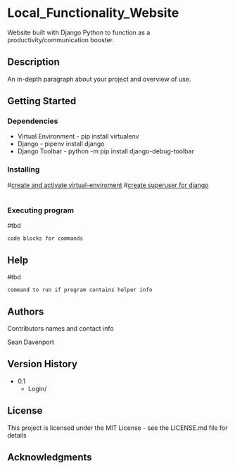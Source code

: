 # Local_Functionality_Website

Website built with Django Python to function as a productivity/communication booster.

## Description

An in-depth paragraph about your project and overview of use.

## Getting Started

### Dependencies

* Virtual Environment - pip install virtualenv
* Django - pipenv install django
* Django Toolbar - python -m pip install django-debug-toolbar

### Installing
#[create and activate virtual-enviroment](https://www.freecodecamp.org/news/how-to-setup-virtual-environments-in-python/)
#[create superuser for django](https://www.educative.io/answers/how-to-create-a-superuser-in-django)
#
### Executing program

#tbd
```
code blocks for commands
```

## Help

#tbd
```
command to run if program contains helper info
```

## Authors

Contributors names and contact info

Sean Davenport  

## Version History

* 0.1
    * Login/

## License

This project is licensed under the MIT License - see the LICENSE.md file for details

## Acknowledgments
